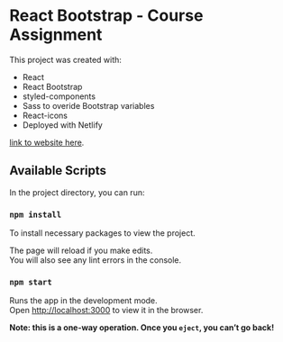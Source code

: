 # React Bootstrap - Course Assignment

This project was created with:

* React
* React Bootstrap
* styled-components
* Sass to overide Bootstrap variables
* React-icons
* Deployed with Netlify

 [link to website here](https://css-framework-ca.netlify.app/).

## Available Scripts

In the project directory, you can run:

### `npm install`

To install necessary packages to view the project.

The page will reload if you make edits.<br />
You will also see any lint errors in the console.

### `npm start`

Runs the app in the development mode.<br />
Open [http://localhost:3000](http://localhost:3000) to view it in the browser.



**Note: this is a one-way operation. Once you `eject`, you can’t go back!**


